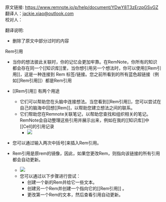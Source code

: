 原文链接: https://www.remnote.io/p/help/document/YDwY8T3zErzpGSvGZ
翻译人：jackie.xiao@outlook.com  
校对人：

翻译说明:

* 删除了原文中部分过时的内容


Rem引用

* 当你的想法彼此关联时，你的记忆会更加牢靠。在RemNote，你所有的知识都会存在同一个[[知识库]]里，当你想引用另一个想法时，你可以使用[[Rem引用]]，这是一种连接到 Rem 标签/链接。您之前所看到的所有蓝色超链接（例如[[Rem引用]]）都是Rem引用
* [[Rem引用]] 有两个用途
  * 它们可以帮助您在头脑中连接想法。当您看到[[Rem引用]]，您可以尝试在自己的脑海中回想[[Rem]]，以帮助您建立想法之间的联系。
  * 它们帮助您在Remnote关联笔记，以帮助您查找和组织相关的笔记。RemNote会自动整理这些引用并展示出来，例如在我的[[知识库]]中[[Cell]的引用记录
    * ![](https://i.imgur.com/dNL2gOL.png)

* 您可以通过输入两次中括号[来插入Rem引用。
* Rem引用是原rem的镜像，因此，如果您更改Rem，则指向该链接的所有引用都会自动更新。
  * ![](https://i.imgur.com/sguZClo.gif)
  * 您可以通过以下步骤进行尝试：
    * 创建一个新的Rem并给它一些文本。
    * 创建另一个Rem并创建一个指向它的[[Rem引用]] 。
    * 更改第一个Rem的文本，然后查看引用自动更新。
